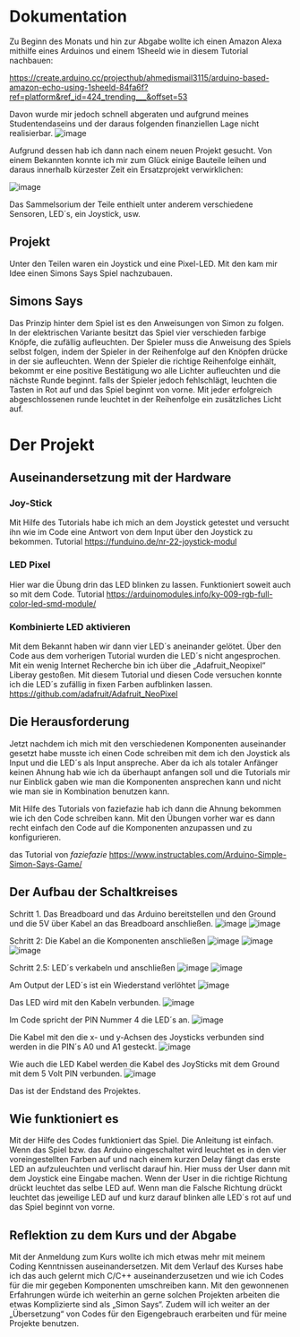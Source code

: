 # Dokumentation

Zu Beginn des Monats und hin zur Abgabe wollte ich einen Amazon Alexa mithilfe eines Arduinos und einem 1Sheeld wie in diesem Tutorial nachbauen:

https://create.arduino.cc/projecthub/ahmedismail3115/arduino-based-amazon-echo-using-1sheeld-84fa6f?ref=platform&ref_id=424_trending___&offset=53

Davon wurde mir jedoch schnell abgeraten und aufgrund meines Studentendaseins und der daraus folgenden finanziellen Lage nicht realisierbar.
![image](https://drive.google.com/uc?export=view&id=1aa5OUiu2Ba9FkO2ouKvoy2v38dYOUvDQ)

Aufgrund dessen hab ich dann nach einem neuen Projekt gesucht. 
Von einem Bekannten konnte ich mir zum Glück einige Bauteile leihen und daraus innerhalb kürzester Zeit ein Ersatzprojekt verwirklichen:

![image](https://drive.google.com/uc?export=view&id=1eI2QroJiqDm77rjcbEbb_S03Gp_wSA4x)

Das Sammelsorium der Teile enthielt unter anderem verschiedene Sensoren, LED´s, ein Joystick, usw. 

## Projekt

Unter den Teilen waren ein Joystick und eine Pixel-LED. 
Mit den kam mir Idee einen Simons Says Spiel nachzubauen.

## Simons Says  

Das Prinzip hinter dem Spiel ist es den Anweisungen von Simon zu folgen. In der elektrischen Variante besitzt das Spiel vier verschieden farbige Knöpfe, die zufällig aufleuchten. 
Der Spieler muss die Anweisung des Spiels selbst folgen, indem der Spieler in der Reihenfolge auf den Knöpfen drücke in der sie aufleuchten. 
Wenn der Spieler die richtige Reihenfolge einhält, bekommt er eine positive Bestätigung wo alle Lichter aufleuchten und die nächste Runde beginnt. 
falls der Spieler jedoch fehlschlägt, leuchten die Tasten in Rot auf und das Spiel beginnt von vorne.
Mit jeder erfolgreich abgeschlossenen runde leuchtet in der Reihenfolge ein zusätzliches Licht auf. 

# Der Projekt
## Auseinandersetzung mit der Hardware

### Joy-Stick 

Mit Hilfe des Tutorials habe ich mich an dem Joystick getestet und versucht ihn wie im Code eine Antwort von dem Input über den Joystick zu bekommen.
Tutorial
https://funduino.de/nr-22-joystick-modul

### LED Pixel 

Hier war die Übung drin das LED blinken zu lassen. Funktioniert soweit auch so mit dem Code. 
Tutorial
https://arduinomodules.info/ky-009-rgb-full-color-led-smd-module/

### Kombinierte LED aktivieren 

Mit dem Bekannt haben wir dann vier LED´s aneinander gelötet. Über den Code aus dem vorherigen Tutorial wurden die LED´s nicht angesprochen. 
Mit ein wenig Internet Recherche bin ich über die „Adafruit_Neopixel“ Liberay gestoßen. 
Mit diesem Tutorial und diesen Code versuchen konnte ich die LED´s zufällig in fixen Farben aufblinken lassen. 
https://github.com/adafruit/Adafruit_NeoPixel


## Die Herausforderung 
Jetzt nachdem ich mich mit den verschiedenen Komponenten auseinander gesetzt habe  musste ich einen Code schreiben mit dem ich den Joystick als Input und die LED´s als Input anspreche. 
Aber da ich als totaler Anfänger keinen Ahnung hab wie ich da überhaupt anfangen soll und die Tutorials mir nur Einblick gaben wie man die Komponenten ansprechen kann und nicht wie man sie in Kombination benutzen kann.

Mit Hilfe des Tutorials von faziefazie hab ich dann die Ahnung bekommen wie ich den Code schreiben kann. 
Mit den Übungen vorher war es dann recht einfach den Code auf die Komponenten anzupassen und zu konfigurieren. 

das Tutorial von _faziefazie_
https://www.instructables.com/Arduino-Simple-Simon-Says-Game/

## Der Aufbau der Schaltkreises

Schritt 1. Das Breadboard und das Arduino bereitstellen und den Ground und die 5V über Kabel an das Breadboard anschließen. 
![image](https://drive.google.com/uc?export=view&id=1yqWPTNw7CM-bDCXt3srCTicOBYDhPk3w)
![image](https://drive.google.com/uc?export=view&id=1xBmRgFFi-__kPan4EJiY6euynfpXXgGO)

Schritt 2: Die Kabel an die Komponenten anschließen 
![image](https://drive.google.com/uc?export=view&id=1YffoRbdV1k2WwZmN-4REde0tiTDDPNgG)
![image](https://drive.google.com/uc?export=view&id=1iqX59vGz8PmEdaVLbAVm-EwOlCekCJ01)
![image](https://drive.google.com/uc?export=view&id=1WM5itZ1Iu6y0WhtUdG_SZaBnQB4mNssv)

Schritt 2.5: LED´s verkabeln und anschließen
![image](https://drive.google.com/uc?export=view&id=1JTCkvKeNAIodpCqtLEJc4ydG12UiVLD3)
![image](https://drive.google.com/uc?export=view&id=1GmpeywmBTSnVG1nGGMR8eedMGH0Mfp0Y)

Am Output der LED´s ist ein Wiederstand verlöhtet
![image](https://drive.google.com/uc?export=view&id=1sMm9My6rx2ILVAn0Xucrhsr54n5A78bR)


Das LED wird mit den Kabeln verbunden. 
![image](https://drive.google.com/uc?export=view&id=1Z-FADF-P9d7N11qOIsT-7YT6uLR3JbnA)


Im Code spricht der PIN Nummer 4 die LED´s an. 
![image](https://drive.google.com/uc?export=view&id=1fhn0izGCTbqpU9B93PMdggElH7ckslRV)

Die Kabel mit den die x- und y-Achsen des Joysticks verbunden sind werden in die PIN´s A0 und A1 gesteckt.
![image](https://drive.google.com/uc?export=view&id=1IJx95v9oKq4-GAuWfasjK-ugPl6vUbbe)

Wie auch die LED Kabel werden die Kabel des JoySticks mit dem Ground mit dem 5 Volt PIN verbunden. 
![image](https://drive.google.com/uc?export=view&id=1_BPiSSkGVgG63QeLUy8wCLkAW0_QOTsq)

Das ist der Endstand des Projektes.


## Wie funktioniert es 
Mit der Hilfe des Codes funktioniert das Spiel. 
Die Anleitung ist einfach. Wenn das Spiel bzw. das Arduino eingeschaltet wird leuchtet es in den vier voreingestellten Farben auf und nach einem kurzen Delay fängt das erste LED an aufzuleuchten und verlischt darauf hin. Hier muss der User dann mit dem Joystick eine Eingabe machen. Wenn der User in die richtige Richtung drückt leuchtet das selbe LED auf. Wenn man die Falsche Richtung drückt leuchtet das jeweilige LED auf und kurz darauf blinken alle LED´s rot auf und das Spiel beginnt von vorne.

## Reflektion zu dem Kurs und der Abgabe
Mit der Anmeldung zum Kurs wollte ich mich etwas mehr mit meinem Coding Kenntnissen auseinandersetzen. Mit dem Verlauf des Kurses habe ich das auch gelernt mich C/C++ auseinanderzusetzen und wie ich Codes für die mir gegeben Komponenten umschreiben kann. Mit den gewonnenen Erfahrungen würde ich weiterhin an gerne solchen Projekten arbeiten die etwas Komplizierte sind als „Simon Says“. Zudem will ich weiter an der „Übersetzung“ von Codes für den Eigengebrauch erarbeiten und für meine Projekte benutzen.  


